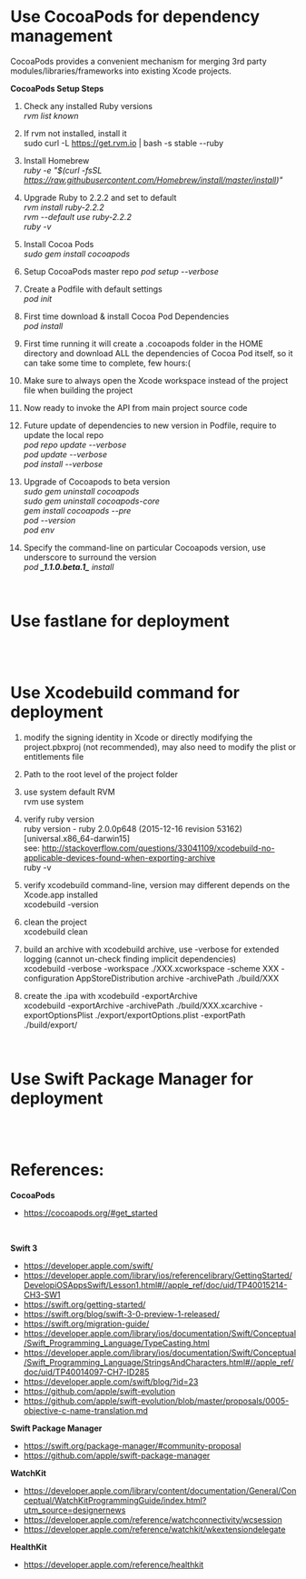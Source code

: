 # Use CocoaPods for dependency management

CocoaPods provides a convenient mechanism for merging 3rd party modules/libraries/frameworks into existing Xcode projects.

<b>CocoaPods Setup Steps</b>

1. Check any installed Ruby versions <br/> 
<i>rvm list known</i> <br/>

2. If rvm not installed, install it <br/>
sudo curl -L https://get.rvm.io | bash -s stable --ruby

3. Install Homebrew <br/> 
<i>ruby -e "$(curl -fsSL https://raw.githubusercontent.com/Homebrew/install/master/install)"</i> <br/> 

4. Upgrade Ruby to 2.2.2 and set to default <br/>
<i>rvm install ruby-2.2.2</i> <br/>
<i>rvm --default use ruby-2.2.2</i> <br/>
<i>ruby -v</i> <br/>

5. Install Cocoa Pods <br/>
<i>sudo gem install cocoapods</i> <br/>

6. Setup CocoaPods master repo
<i>pod setup --verbose</i> <br/>

7. Create a Podfile with default settings <br/>
<i>pod init</i> <br/>

8. First time download & install Cocoa Pod Dependencies <br/>
<i>pod install</i> <br/>

9. First time running it will create a .cocoapods folder in the HOME directory and download ALL the dependencies of Cocoa Pod itself, so it can take some time to complete, few hours:( <br/>

10. Make sure to always open the Xcode workspace instead of the project file when building the project <br/> 

11. Now ready to invoke the API from main project source code <br/>

12. Future update of dependencies to new version in Podfile, require to update the local repo <br/>
<i>pod repo update --verbose</i><br/>
<i>pod update --verbose</i><br/>
<i>pod install --verbose</i> <br/>

13. Upgrade of Cocoapods to beta version <br/>
<i>sudo gem uninstall cocoapods</i> <br/>
<i>sudo gem uninstall cocoapods-core</i> <br/>
<i>gem install cocoapods --pre</i> <br/>
<i>pod --version</i> <br/>
<i>pod env</i> <br/>

13. Specify the command-line on particular Cocoapods version, use underscore to surround the version <br/>
<i>pod <b>\_1.1.0.beta.1\_</b> install</i> <br/>

<br/>

# Use fastlane for deployment

<br/> <br/>

# Use Xcodebuild command for deployment

1. modify the signing identity in Xcode or directly modifying the project.pbxproj (not recommended), may also need to modify the plist or entitlements file <br/> 

2. Path to the root level of the project folder <br/>

3. use system default RVM <br/>
rvm use system <br/>

4. verify ruby version <br/>
ruby version - ruby 2.0.0p648 (2015-12-16 revision 53162) [universal.x86_64-darwin15] <br/>
see: http://stackoverflow.com/questions/33041109/xcodebuild-no-applicable-devices-found-when-exporting-archive <br/>
ruby -v

5. verify xcodebuild command-line, version may different depends on the Xcode.app installed <br/>
xcodebuild -version <br/>

6. clean the project <br/>
xcodebuild clean <br/>

7. build an archive with xcodebuild archive, use -verbose for extended logging (cannot un-check finding implicit dependencies) <br/>
xcodebuild -verbose -workspace ./XXX.xcworkspace -scheme XXX -configuration AppStoreDistribution archive -archivePath ./build/XXX <br/>

8. create the .ipa with xcodebuild -exportArchive <br/>
xcodebuild -exportArchive -archivePath ./build/XXX.xcarchive  -exportOptionsPlist ./export/exportOptions.plist -exportPath ./build/export/ <br/>

<br/>

# Use Swift Package Manager for deployment <br/>

<br/><br/>

# References:

<b>CocoaPods</b> <br/>
- https://cocoapods.org/#get_started <br/>

<br/>

<b>Swift 3</b> <br/>
- https://developer.apple.com/swift/ <br/>
- https://developer.apple.com/library/ios/referencelibrary/GettingStarted/DevelopiOSAppsSwift/Lesson1.html#//apple_ref/doc/uid/TP40015214-CH3-SW1 <br/>
- https://swift.org/getting-started/ <br/>
- https://swift.org/blog/swift-3-0-preview-1-released/ <br/>
- https://swift.org/migration-guide/ <br/>
- https://developer.apple.com/library/ios/documentation/Swift/Conceptual/Swift_Programming_Language/TypeCasting.html <br/>
- https://developer.apple.com/library/ios/documentation/Swift/Conceptual/Swift_Programming_Language/StringsAndCharacters.html#//apple_ref/doc/uid/TP40014097-CH7-ID285 <br/>
- https://developer.apple.com/swift/blog/?id=23 <br/>
- https://github.com/apple/swift-evolution <br/>
- https://github.com/apple/swift-evolution/blob/master/proposals/0005-objective-c-name-translation.md <br/>

<b>Swift Package Manager</b> <br/>
- https://swift.org/package-manager/#community-proposal <br/>
- https://github.com/apple/swift-package-manager <br/>

<b>WatchKit</b> <br/>
- https://developer.apple.com/library/content/documentation/General/Conceptual/WatchKitProgrammingGuide/index.html?utm_source=designernews <br/>
- https://developer.apple.com/reference/watchconnectivity/wcsession <br/>
- https://developer.apple.com/reference/watchkit/wkextensiondelegate <br/>

<b>HealthKit</b> <br/>
- https://developer.apple.com/reference/healthkit <br/>

<br/>

